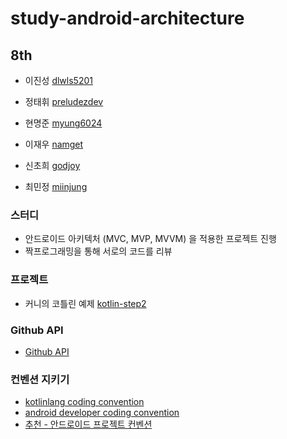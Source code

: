 # study-android-architecture

## 8th

- 이진성 [dlwls5201](https://github.com/dlwls5201)

- 정태휘 [preludezdev](https://github.com/preludezdev)

- 현명준 [myung6024](https://github.com/myung6024)

- 이재우 [namget](https://github.com/namget)

- 신초희 [godjoy](https://github.com/godjoy)

- 최민정 [miinjung](https://github.com/miinjung)


### 스터디

- 안드로이드 아키텍처 (MVC, MVP, MVVM) 을 적용한 프로젝트 진행
- 짝프로그래밍을 통해 서로의 코드를 리뷰

### 프로젝트

- 커니의 코틀린 예제 [kotlin-step2](https://github.com/kunny/kunny-kotlin-book/tree/kotlin-step-2)

### Github API

- [Github API](https://developer.github.com/v3/)

### 컨벤션 지키기

- [kotlinlang coding convention](https://kotlinlang.org/docs/reference/coding-conventions.html)
- [android developer coding convention](https://developer.android.com/kotlin/style-guide)
- [추천 - 안드로이드 프로젝트 컨벤션](https://github.com/PRNDcompany/android-style-guide/blob/master/Resource.md)


